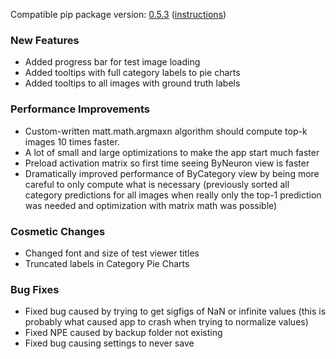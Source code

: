 <!--- https://github.com/mgroth0/deephy/releases -->

[//]: # (VERSION:1.18.0)


Compatible pip package
version: [0.5.3](https://pypi.org/project/deephy/0.5.3/) ([instructions](https://colab.research.google.com/drive/1HAaVOopHDNVKryP14wW4K_rcqeeqYrLK#scrollTo=VtUgz8xGYKHj))

[//]: # (### PIP Python Package Updated to 0.5.0)

### New Features
- Added progress bar for test image loading
- Added tooltips with full category labels to pie charts
- Added tooltips to all images with ground truth labels 

### Performance Improvements
- Custom-written matt.math.argmaxn algorithm should compute top-k images 10 times faster.  
- A lot of small and large optimizations to make the app start much faster
- Preload activation matrix so first time seeing ByNeuron view is faster
- Dramatically improved performance of ByCategory view by being more careful to only compute what is necessary (previously sorted all category predictions for all images when really only the top-1 prediction was needed and optimization with matrix math was possible) 

### Cosmetic Changes
- Changed font and size of test viewer titles
- Truncated labels in Category Pie Charts


### Bug Fixes
- Fixed bug caused by trying to get sigfigs of NaN or infinite values (this is probably what caused app to crash when trying to normalize values)
- Fixed NPE caused by backup folder not existing
- Fixed bug causing settings to never save

[//]: # (### Notes)

[//]: # (### Todo)

